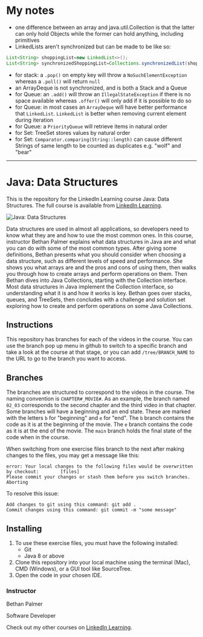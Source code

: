 # My notes

* one difference between an array and java.util.Collection is that the latter can only hold Objects while the former can
  hold anything, including primitives
* LinkedLists aren't synchronized but can be made to be like so:

```java
List<String> shoppingList=new LinkedList<>();
List<String> synchronizedShoppingList=Collections.synchronizedList(shoppingList); 
```

* for stack: a `.pop()` on empty key will throw a `NoSuchElementException` whereas a `.poll()` will return `null`
* an ArrayDeque is not synchronized, and is both a Stack and a Queue
* for Queue: an `.add()` will throw an `IllegalStateException` if there is no space available whereas `.offer()` will
only add if it is possible to do so
* for Queue: in most cases an `ArrayDeque` will have better performance that `LinkedList`. `LinkedList` is better when
removing current element during iteration
* for Queue: a `PriorityQueue` will retrieve items in natural order
* for Set: TreeSet stores values by natural order 
* for Set: `Comparator.comparing(String::length)` can cause different Strings of same length to be counted as duplicates
e.g. "wolf" and "bear"

---

# Java: Data Structures

This is the repository for the LinkedIn Learning course Java: Data Structures. The full course is available
from [LinkedIn Learning][lil-course-url].

![Java: Data Structures][lil-thumbnail-url]

Data structures are used in almost all applications, so developers need to know what they are and how to use the most
common ones. In this course, instructor Bethan Palmer explains what data structures in Java are and what you can do with
some of the most common types. After giving some definitions, Bethan presents what you should consider when choosing a
data structure, such as different levels of speed and performance. She shows you what arrays are and the pros and cons
of using them, then walks you through how to create arrays and perform operations on them. Then Bethan dives into Java
Collections, starting with the Collection interface. Most data structures in Java implement the Collection interface, so
understanding what it is and how it works is key. Bethan goes over stacks, queues, and TreeSets, then concludes with a
challenge and solution set exploring how to create and perform operations on some Java Collections.

## Instructions

This repository has branches for each of the videos in the course. You can use the branch pop up menu in github to
switch to a specific branch and take a look at the course at that stage, or you can add `/tree/BRANCH_NAME` to the URL
to go to the branch you want to access.

## Branches

The branches are structured to correspond to the videos in the course. The naming convention is `CHAPTER#_MOVIE#`. As an
example, the branch named `02_03` corresponds to the second chapter and the third video in that chapter.
Some branches will have a beginning and an end state. These are marked with the letters `b` for "beginning" and `e`
for "end". The `b` branch contains the code as it is at the beginning of the movie. The `e` branch contains the code as
it is at the end of the movie. The `main` branch holds the final state of the code when in the course.

When switching from one exercise files branch to the next after making changes to the files, you may get a message like
this:

    error: Your local changes to the following files would be overwritten by checkout:        [files]
    Please commit your changes or stash them before you switch branches.
    Aborting

To resolve this issue:

    Add changes to git using this command: git add .
	Commit changes using this command: git commit -m "some message"

## Installing

1. To use these exercise files, you must have the following installed:
    - Git
    - Java 8 or above
2. Clone this repository into your local machine using the terminal (Mac), CMD (Windows), or a GUI tool like SourceTree.
3. Open the code in your chosen IDE.

### Instructor

Bethan Palmer

Software Developer

Check out my other courses on [LinkedIn Learning](https://www.linkedin.com/learning/instructors/bethan-palmer).

[lil-course-url]: https://www.linkedin.com/learning/java-data-structures-14403471

[lil-thumbnail-url]: https://cdn.lynda.com/course/3001429/3001429-1637691383533-16x9.jpg
